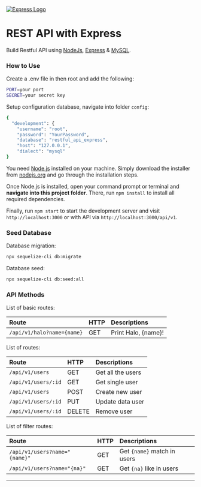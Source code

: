 [![Express Logo](https://i.cloudup.com/zfY6lL7eFa-3000x3000.png)](http://expressjs.com/)

# REST API with Express

Build Restful API using [NodeJs](http://nodejs.org), [Express](http://expressjs.com/) & [MySQL](https://www.mysql.com/).

### How to Use
Create a .env file in then root and add the following:

```bash
PORT=your port
SECRET=your secret key
```

Setup configuration database, navigate into folder `config`:

```bash
{
  "development": {
    "username": "root",
    "password": "YourPassword",
    "database": "restful_api_express",
    "host": "127.0.0.1",
    "dialect": "mysql"
}
```

You need [Node.js](https://nodejs.org) installed on your machine. Simply download the installer from [nodejs.org](https://nodejs.org) and go through the installation steps.

Once Node.js is installed, open your command prompt or terminal and **navigate into this project folder**. There, run `npm install` to install all required dependencies.

Finally, run `npm start` to start the development server and visit `http://localhost:3000` or with API via `http://localhost:3000/api/v1`.

### Seed Database
Database migration:

```bash
npx sequelize-cli db:migrate
```

Database seed:

```bash
npx sequelize-cli db:seed:all
```

### API Methods
List of basic routes:

| Route | HTTP     | Descriptions|
| :------------- | :------------- |:------------- |
|`/api/v1/halo?name={name}`       | GET       | Print Halo, {name}! |

List of routes:

| Route           | HTTP    | Descriptions                    |
| :-------------  | :------ | :------------------------------ |
| `/api/v1/users`    | GET     | Get all the users               |
| `/api/v1/users/:id`    | GET     | Get single user              |
| `/api/v1/users`    | POST  | Create new user              |
| `/api/v1/users/:id`    | PUT  | Update data user              |
| `/api/v1/users/:id`    | DELETE  | Remove user              |

List of filter routes:

| Route | HTTP     | Descriptions |
| :------------- | :------------- |:------------- |
| `/api/v1/users?name="{name}"`| GET | Get `{name}` match in users |
| `/api/v1/users?name="{na}"`| GET | Get `{na}` like in users |
---


